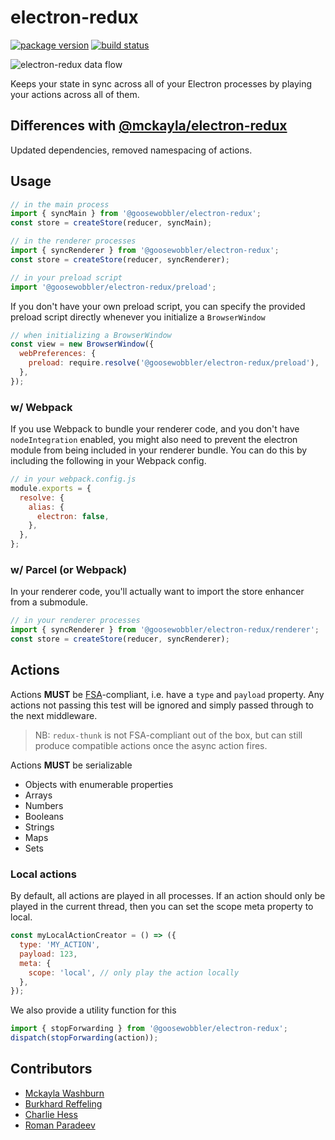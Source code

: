# electron-redux

[![package version](https://mckay.la/vbadge/@goosewobbler%2Felectron-redux/afbdf7)](https://npmjs.com/package/@goosewobbler/electron-redux)
[![build status](https://github.com/goosewobbler/electron-redux/workflows/main/badge.svg)](https://github.com/goosewobbler/electron-redux/actions)

![electron-redux data flow](https://cloud.githubusercontent.com/assets/307162/20675737/385ce59e-b585-11e6-947e-3867e77c783d.png)

Keeps your state in sync across all of your Electron processes by playing your
actions across all of them.

## Differences with [@mckayla/electron-redux](https://github.com/partheseas/electron-redux)

Updated dependencies, removed namespacing of actions.

## Usage

```javascript
// in the main process
import { syncMain } from '@goosewobbler/electron-redux';
const store = createStore(reducer, syncMain);
```

```javascript
// in the renderer processes
import { syncRenderer } from '@goosewobbler/electron-redux';
const store = createStore(reducer, syncRenderer);
```

```javascript
// in your preload script
import '@goosewobbler/electron-redux/preload';
```

If you don't have your own preload script, you can specify the provided preload
script directly whenever you initialize a `BrowserWindow`

```javascript
// when initializing a BrowserWindow
const view = new BrowserWindow({
  webPreferences: {
    preload: require.resolve('@goosewobbler/electron-redux/preload'),
  },
});
```

### w/ Webpack

If you use Webpack to bundle your renderer code, and you don't have `nodeIntegration`
enabled, you might also need to prevent the electron module from being included in
your renderer bundle. You can do this by including the following in your Webpack config.

```javascript
// in your webpack.config.js
module.exports = {
  resolve: {
    alias: {
      electron: false,
    },
  },
};
```

### w/ Parcel (or Webpack)

In your renderer code, you'll actually want to import the store enhancer from a submodule.

```javascript
// in your renderer processes
import { syncRenderer } from '@goosewobbler/electron-redux/renderer';
const store = createStore(reducer, syncRenderer);
```

## Actions

Actions **MUST** be [FSA](https://github.com/acdlite/flux-standard-action#example)-compliant,
i.e. have a `type` and `payload` property. Any actions not passing this test will
be ignored and simply passed through to the next middleware.

> NB: `redux-thunk` is not FSA-compliant out of the box, but can still produce compatible actions once the async action fires.

Actions **MUST** be serializable

- Objects with enumerable properties
- Arrays
- Numbers
- Booleans
- Strings
- Maps
- Sets

### Local actions

By default, all actions are played in all processes. If an action should only be
played in the current thread, then you can set the scope meta property to local.

```javascript
const myLocalActionCreator = () => ({
  type: 'MY_ACTION',
  payload: 123,
  meta: {
    scope: 'local', // only play the action locally
  },
});
```

We also provide a utility function for this

```javascript
import { stopForwarding } from '@goosewobbler/electron-redux';
dispatch(stopForwarding(action));
```

## Contributors

- [Mckayla Washburn](https://github.com/partheseas)
- [Burkhard Reffeling](https://github.com/hardchor)
- [Charlie Hess](https://github.com/CharlieHess)
- [Roman Paradeev](https://github.com/sameoldmadness)
